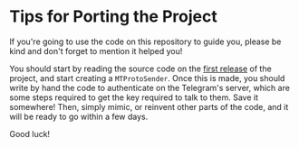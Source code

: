 # Tips for Porting the Project

If you're going to use the code on this repository to guide you, please
be kind and don't forget to mention it helped you!

You should start by reading the source code on the [first
release](https://github.com/LonamiWebs/Telethon/releases/tag/v0.1) of
the project, and start creating a `MTProtoSender`. Once this is made,
you should write by hand the code to authenticate on the Telegram's
server, which are some steps required to get the key required to talk to
them. Save it somewhere! Then, simply mimic, or reinvent other parts of
the code, and it will be ready to go within a few days.

Good luck!
